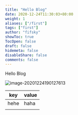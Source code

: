 ```yaml
---
title: "Hello Blog"
date: 2020-12-24T11:30:03+80:00
weight: 1
aliases: ["/first"]
tags: ["first"]
author: "fifsky"
showToc: true
TocOpen: false
draft: false
hidemeta: false
disableShare: false
comments: false
---
```




Hello Blog

![image-20201224190127613](https://static.fifsky.com/upload/20201224/image-20201224190127613.png)

| key  | value |
| ---- | ----- |
| hehe | haha  |
|      |       |

